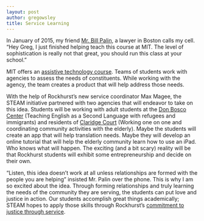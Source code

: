 ```yaml
---
layout: post
author: gregowsley
title: Service Learning
---
```

In January of 2015, my friend [Mr. Bill Palin](http://www.abajournal.com/news/article/lawyers_and_developers_take_part_in_inaugural_hackcess_to_justice_legal_hac), a lawyer in Boston calls my cell. “Hey Greg, I just finished helping teach this course at MIT. The level of sophistication is really not that great, you should run this class at your school.” 

MIT offers an [assistive technology course](https://www.bostonglobe.com/metro/2015/08/08/mit-students-patient-collaborate-app/bW0DDqu7fGz55fmuz27ZKO/story.html). Teams of students work with agencies to assess the needs of constituents. While working with the agency, the team creates a product that will help address those needs.

With the help of Rockhurst’s new service coordinator Max Magee, the STEAM initiative partnered with two agencies that will endeavor to take on this idea. Students will be working with adult students at the [Don Bosco Center](http://donbosco.org/the-don-bosco-english-as-a-second-language-school/) (Teaching English as a Second Language with refugees and immigrants) and residents of [Claridge Court](http://www.lifespacecommunities.com/senior-living-kansas-city/) (Working one on one and coordinating community activities with the elderly). Maybe the students will create an app that will help translation needs. Maybe they will develop an online tutorial that will help the elderly community learn how to use an iPad.  Who knows what will happen.  The exciting (and a bit scary) reality will be that Rockhurst students will exhibit some entrepreneurship and decide on their own.

“Listen, this idea doesn’t work at all unless relationships are formed with the people you are helping” insisted Mr. Palin over the phone. This is why I am so excited about the idea. Through forming relationships and truly learning the needs of the community they are serving, the students can put love and justice in action.  Our students accomplish great things academically; STEAM hopes to apply those skills through Rockhurst’s [commitment to justice through service](https://www.rockhursths.edu/pages/about-us/school-information/about-us---school-information---mission-and-vision).
